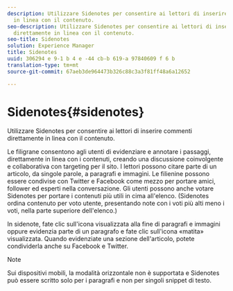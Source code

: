 ```yaml
---
description: Utilizzare Sidenotes per consentire ai lettori di inserire commenti direttamente
  in linea con il contenuto.
seo-description: Utilizzare Sidenotes per consentire ai lettori di inserire commenti
  direttamente in linea con il contenuto.
seo-title: Sidenotes
solution: Experience Manager
title: Sidenotes
uuid: 306294 e 9-1 b 4 e -44 cb-b 619-a 97840609 f 6 b
translation-type: tm+mt
source-git-commit: 67aeb3de964473b326c88c3a3f81ff48a6a12652

---
```



# Sidenotes{#sidenotes}

Utilizzare Sidenotes per consentire ai lettori di inserire commenti direttamente in linea con il contenuto.

Le filigrane consentono agli utenti di evidenziare e annotare i passaggi, direttamente in linea con i contenuti, creando una discussione coinvolgente e collaborativa con targeting per il sito. I lettori possono citare parte di un articolo, da singole parole, a paragrafi e immagini. Le filienine possono essere condivise con Twitter e Facebook come mezzo per portare amici, follower ed esperti nella conversazione. Gli utenti possono anche votare Sidenotes per portare i contenuti più utili in cima all'elenco. (Sidenotes ordina contenuto per voto utente, presentando note con i voti più alti meno i voti, nella parte superiore dell'elenco.)

In sidenote, fate clic sull'icona visualizzata alla fine di paragrafi e immagini oppure evidenzia parte di un paragrafo e fate clic sull'icona «matita» visualizzata. Quando evidenziate una sezione dell'articolo, potete condividerla anche su Facebook e Twitter.

>[!NOTE]
>
>Sui dispositivi mobili, la modalità orizzontale non è supportata e Sidenotes può essere scritto solo per i paragrafi e non per singoli snippet di testo.


